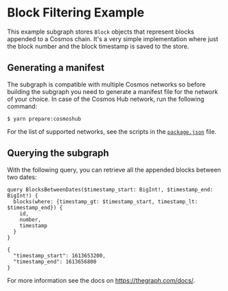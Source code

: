 # Block Filtering Example

This example subgraph stores `Block` objects that represent blocks appended to a Cosmos chain. It's
a very simple implementation where just the block number and the block timestamp is saved to the
store.

## Generating a manifest

The subgraph is compatible with multiple Cosmos networks so before building the subgraph you need to
generate a manifest file for the network of your choice. In case of the Cosmos Hub network, run the
following command:

```shell
$ yarn prepare:cosmoshub
```

For the list of supported networks, see the scripts in the [`package.json`](package.json) file.

## Querying the subgraph

With the following query, you can retrieve all the appended blocks between two dates:

```
query BlocksBetweenDates($timestamp_start: BigInt!, $timestamp_end: BigInt!) {
  blocks(where: {timestamp_gt: $timestamp_start, timestamp_lt: $timestamp_end}) {
    id,
    number,
    timestamp
  }
}
```

```
{
  "timestamp_start": 1613653200,
  "timestamp_end": 1613656800
}
```

For more information see the docs on https://thegraph.com/docs/.
